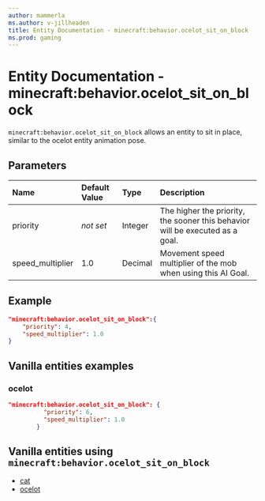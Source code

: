 ```yaml
---
author: mammerla
ms.author: v-jillheaden
title: Entity Documentation - minecraft:behavior.ocelot_sit_on_block
ms.prod: gaming
---
```


# Entity Documentation - minecraft:behavior.ocelot_sit_on_block

`minecraft:behavior.ocelot_sit_on_block` allows an entity to sit in place, similar to the ocelot entity animation pose.

## Parameters

|Name |Default Value  |Type  |Description  |
|:----------|:----------|:----------|:----------|
|priority|*not set*|Integer|The higher the priority, the sooner this behavior will be executed as a goal.|
|speed_multiplier| 1.0| Decimal| Movement speed multiplier of the mob when using this AI Goal. |

## Example

```json
"minecraft:behavior.ocelot_sit_on_block":{
    "priority": 4,
    "speed_multiplier": 1.0
}
```

## Vanilla entities examples

### ocelot

```json
"minecraft:behavior.ocelot_sit_on_block": {
          "priority": 6,
          "speed_multiplier": 1.0
        }
```

## Vanilla entities using `minecraft:behavior.ocelot_sit_on_block`

- [cat](../../../../Source/VanillaBehaviorPack_Snippets/entities/cat.md)
- [ocelot](../../../../Source/VanillaBehaviorPack_Snippets/entities/ocelot.md)
